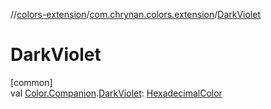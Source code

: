 //[colors-extension](../../index.md)/[com.chrynan.colors.extension](index.md)/[DarkViolet](-dark-violet.md)

# DarkViolet

[common]\
val [Color.Companion](../../../colors-core/colors-core/com.chrynan.colors/-color/-companion/index.md).[DarkViolet](-dark-violet.md): [HexadecimalColor](../../../colors-core/colors-core/com.chrynan.colors/-hexadecimal-color/index.md)

